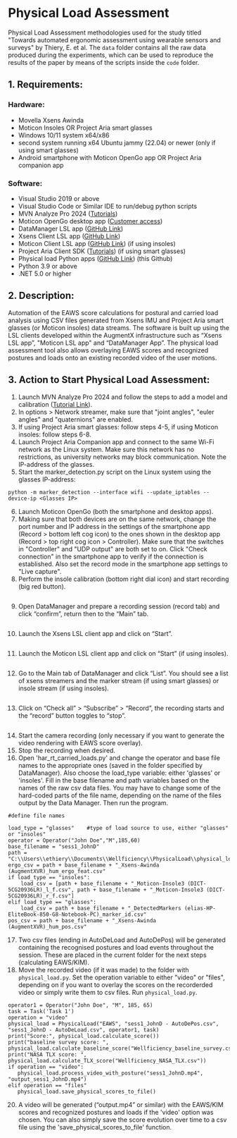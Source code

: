 # Physical Load Assessment
Physical Load Assessment methodologies used for the study titled "Towards automated ergonomic assessment using wearable sensors and surveys" by Thiery, E. et al. The `data` folder contains all the raw data produced during the experiments, which can be used to reproduce the results of the paper by means of the scripts inside the `code` folder.

## 1. Requirements:

### Hardware:
- Movella Xsens Awinda
- Moticon Insoles OR Project Aria smart glasses
- Windows 10/11 system x64/x86
- second system running x64 Ubuntu jammy (22.04) or newer (only if using smart glasses)
- Android smartphone with Moticon OpenGo app OR Project Aria companion app

### Software:
- Visual Studio 2019 or above
- Visual Studio Code or Similar IDE to run/debug python scripts
- MVN Analyze Pro 2024 ([Tutorials](https://www.movella.com/tutorials))
- Moticon OpenGo desktop app ([Customer access](https://account.moticon.com/login))
- DataManager LSL app ([GitHub Link](https://github.com/ielmakri/PhysioSense/tree/main/apps/DataManager))
- Xsens Client LSL app ([GitHub Link](https://github.com/ielmakri/PhysioSense/tree/main/apps/XsensClient))
- Moticon Client LSL app ([GitHub Link](https://github.com/ielmakri/PhysioSense/tree/main/apps/MoticonClient)) (if using insoles)
- Project Aria Client SDK ([Tutorials](https://facebookresearch.github.io/projectaria_tools/docs/ARK/sdk/setup)) (if using smart glasses)
- Physical load Python apps ([GitHub Link](https://github.com/EliasThiery/physical_load_assessment_Thiery_et_al/code/)) (this Github)
- Python 3.9 or above
- .NET 5.0 or higher

## 2. Description:
Automation of the EAWS score calculations for postural and carried load analysis using CSV files generated from Xsens IMU and Project Aria smart glasses (or Moticon insoles) data streams. The software is built up using the LSL clients developed within the AugmentX infrastructure such as “Xsens LSL app”, "Moticon LSL app" and “DataManager App”. The physical load assessment tool also allows overlaying EAWS scores and recognized postures and loads onto an existing recorded video of the user motions.

## 3. Action to Start Physical Load Assessment:

1. Launch MVN Analyze Pro 2024 and follow the steps to add a model and calibration ([Tutorial Link](https://www.movella.com/tutorials)).
2. In options > Network streamer, make sure that "joint angles", "euler angles" and "quaternions" are enabled.
3. If using Project Aria smart glasses: follow steps 4-5, if using Moticon insoles: follow steps 6-8.
4. Launch Project Aria Companion app and connect to the same Wi-Fi network as the Linux system. Make sure this network has no restrictions, as university networks may block communication. Note the IP-address of the glasses.
5. Start the marker_detection.py script on the Linux system using the glasses IP-address:

`python -m marker_detection --interface wifi --update_iptables --device-ip <Glasses IP>`

6. Launch Moticon OpenGo (both the smartphone and desktop apps).
7. Making sure that both devices are on the same network, change the port number and IP address in the settings of the smartphone app (Record > bottom left cog icon) to the ones shown in the desktop app (Record > top right cog icon > Controller). Make sure that the switches in "Controller" and "UDP output" are both set to on. Click "Check connection" in the smartphone app to verify if the connection is established. Also set the record mode in the smartphone app settings to "Live capture".
8. Perform the insole calibration (bottom right dial icon) and start recording (big red button).
 
 <p align="center">
   <img src="/resources/moticon_opengo.jpg" alt="">
 </p>
 
9. Open DataManager and prepare a recording session (record tab) and click “confirm”, return then to the “Main” tab.

 <p align="center">
   <img src="/resources/step5.jpg" alt="">
 </p>
 
10. Launch the Xsens LSL client app and click on “Start”.

 <p align="center">
   <img src="/resources/step6.jpg" alt="">
 </p>

11. Launch the Moticon LSL client app and click on “Start” (if using insoles).

 <p align="center">
   <img src="/resources/moticonclient.png" alt="">
 </p>
 
12. Go to the Main tab of DataManager and click “List”. You should see a list of xsens streamers and the marker stream (if using smart glasses) or insole stream (if using insoles).

 <p align="center">
   <img src="/resources/step9.jpg" alt="">
 </p>
 
13. Click on “Check all” > “Subscribe” > “Record”, the recording starts and the “record” button toggles to “stop”.

  <p align="center">
   <img src="/resources/step10.jpg" alt="">
 </p>

14. Start the camera recording (only necessary if you want to generate the video rendering with EAWS score overlay).
15. Stop the recording when desired.
16. Open 'har_rt_carried_loads.py' and change the operator and base file names to the appropriate ones (saved in the folder specified by DataManager). Also choose the load_type variable: either 'glasses' or 'insoles'. Fill in the base filename and path variables based on the names of the raw csv data files. You may have to change some of the hard-coded parts of the file name, depending on the name of the files output by the Data Manager. Then run the program.

```
#define file names

load_type = "glasses"    #type of load source to use, either "glasses" or "insoles"
operator = Operator("John Doe","M",185,60)
base_filename = "sess1_JohnD"
path = "C:\\Users\\ethiery\\Documents\\Wellficiency\\PhysicalLoad\\physical_load_paper_experiments\\proovit\\sess1\\JohnD\\"
ergo_csv = path + base_filename + "_Xsens-Awinda (AugmentXVR)_hum_ergo_feat.csv"
if load_type == "insoles":
    load_csv = [path + base_filename + "_Moticon-Insole3 (DICT-5CG20936LR)_l_f.csv", path + base_filename + "_Moticon-Insole3 (DICT-5CG20936LR)_r_f.csv"]
elif load_type == "glasses":
    load_csv = path + base_filename + "_DetectedMarkers (elias-HP-EliteBook-850-G8-Notebook-PC)_marker_id.csv"
pos_csv = path + base_filename + "_Xsens-Awinda (AugmentXVR)_hum_pos.csv"
```

17. Two csv files (ending in AutoDeLoad and AutoDePos) will be generated containing the recognised postures and load events throughout the session. These are placed in the current folder for the next steps (calculating EAWS/KIM).
18. Move the recorded video (if it was made) to the folder with `physical_load.py`. Set the operation variable to either "video" or "files", depending on if you want to overlay the scores on the recorderded video or simply write them to csv files. Run `physical_load.py`.

 ```
operator1 = Operator("John Doe", "M", 185, 65)
task = Task('Task 1')
operation = "video"
physical_load = PhysicalLoad("EAWS", "sess1_JohnD - AutoDePos.csv", "sess1_JohnD - AutoDeLoad.csv", operator1, task)
print("Score:", physical_load.calculate_score())
print("baseline survey score: ", physical_load.calculate_baseline_score("Wellficiency_baseline_survey.csv"))
print("NASA TLX score: ", physical_load.calculate_TLX_score("Wellficiency_NASA_TLX.csv"))
if operation == "video":
    physical_load.process_video_with_posture("sess1_JohnD.mp4", "output_sess1_JohnD.mp4")
elif operation == "files"
    physical_load.save_physical_scores_to_file()
```
 
20. A video will be generated (“output.mp4” or similar) with the EAWS/KIM scores and recognized postures and loads if the 'video' option was chosen. You can also simply save the score evolution over time to a csv file using the 'save_physical_scores_to_file' function.

